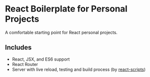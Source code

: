 # React Boilerplate for Personal Projects

A comfortable starting point for React personal projects.


## Includes

* React, JSX, and ES6 support
* React Router
* Server with live reload, testing and build process (by [react-scripts](https://www.npmjs.com/package/react-scripts))

